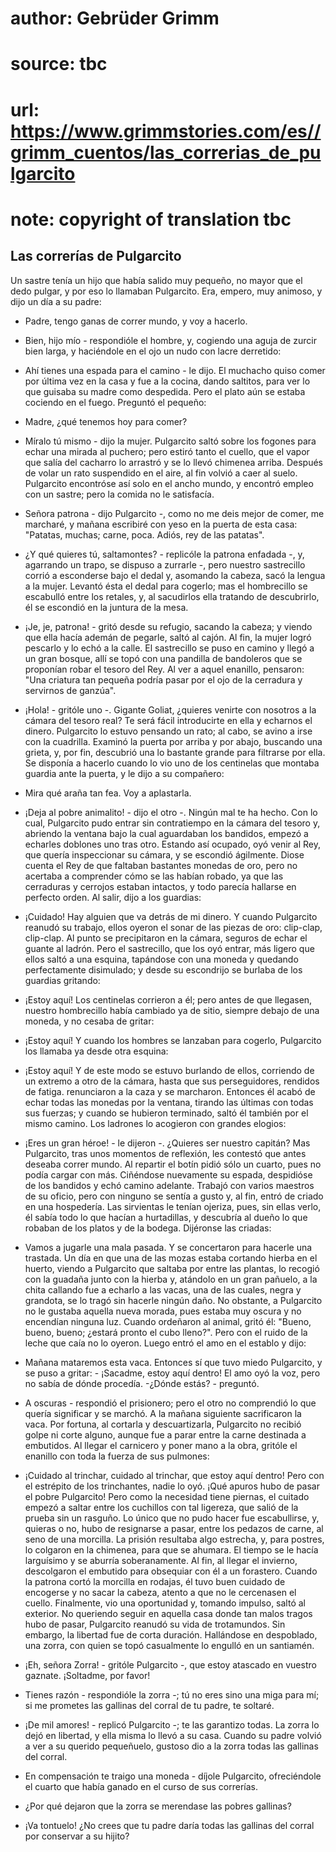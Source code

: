 # author: Gebrüder Grimm
# source: tbc
# url: https://www.grimmstories.com/es//grimm_cuentos/las_correrias_de_pulgarcito
# note: copyright of translation tbc

## Las correrías de Pulgarcito 

Un sastre tenía un hijo que había salido muy pequeño, no mayor que el
dedo pulgar, y por eso lo llamaban Pulgarcito. Era, empero, muy animoso,
y dijo un día a su padre:
- Padre, tengo ganas de correr mundo, y voy a hacerlo.
- Bien, hijo mío - respondióle el hombre, y, cogiendo una aguja de
zurcir bien larga, y haciéndole en el ojo un nudo con lacre derretido:
- Ahí tienes una espada para el camino - le dijo.
El muchacho quiso comer por última vez en la casa y fue a la cocina,
dando saltitos, para ver lo que guisaba su madre como despedida. Pero el
plato aún se estaba cociendo en el fuego. Preguntó el pequeño:
- Madre, ¿qué tenemos hoy para comer?
- Míralo tú mismo - dijo la mujer.
Pulgarcito saltó sobre los fogones para echar una mirada al puchero;
pero estiró tanto el cuello, que el vapor que salía del cacharro lo
arrastró y se lo llevó chimenea arriba. Después de volar un rato
suspendido en el aire, al fin volvió a caer al suelo. Pulgarcito
encontróse así solo en el ancho mundo, y encontró empleo con un sastre;
pero la comida no le satisfacía.
- Señora patrona - dijo Pulgarcito -, como no me deis mejor de comer, me
marcharé, y mañana escribiré con yeso en la puerta de esta casa:
"Patatas, muchas; carne, poca. Adiós, rey de las patatas".
- ¿Y qué quieres tú, saltamontes? - replicóle la patrona enfadada -, y,
agarrando un trapo, se dispuso a zurrarle -, pero nuestro sastrecillo
corrió a esconderse bajo el dedal y, asomando la cabeza, sacó la lengua
a la mujer. Levantó ésta el dedal para cogerlo; mas el hombrecillo se
escabulló entre los retales, y, al sacudirlos ella tratando de
descubrirlo, él se escondió en la juntura de la mesa.
- ¡Je, je, patrona! - gritó desde su refugio, sacando la cabeza; y
viendo que ella hacía ademán de pegarle, saltó al cajón. Al fin, la
mujer logró pescarlo y lo echó a la calle.
El sastrecillo se puso en camino y llegó a un gran bosque, allí se topó
con una pandilla de bandoleros que se proponían robar el tesoro del Rey.
Al ver a aquel enanillo, pensaron: "Una criatura tan pequeña podría
pasar por el ojo de la cerradura y servirnos de ganzúa".
- ¡Hola! - gritóle uno -. Gigante Goliat, ¿quieres venirte con nosotros
a la cámara del tesoro real? Te será fácil introducirte en ella y
echarnos el dinero.
Pulgarcito lo estuvo pensando un rato; al cabo, se avino a irse con la
cuadrilla. Examinó la puerta por arriba y por abajo, buscando una
grieta, y, por fin, descubrió una lo bastante grande para filtrarse por
ella. Se disponía a hacerlo cuando lo vio uno de los centinelas que
montaba guardia ante la puerta, y le dijo a su compañero:
- Mira qué araña tan fea. Voy a aplastarla.
- ¡Deja al pobre animalito! - dijo el otro -. Ningún mal te ha hecho.
Con lo cual, Pulgarcito pudo entrar sin contratiempo en la cámara del
tesoro y, abriendo la ventana bajo la cual aguardaban los bandidos,
empezó a echarles doblones uno tras otro. Estando así ocupado, oyó venir
al Rey, que quería inspeccionar su cámara, y se escondió ágilmente.
Diose cuenta el Rey de que faltaban bastantes monedas de oro, pero no
acertaba a comprender cómo se las habían robado, ya que las cerraduras y
cerrojos estaban intactos, y todo parecía hallarse en perfecto orden. Al
salir, dijo a los guardias:
- ¡Cuidado! Hay alguien que va detrás de mi dinero.
Y cuando Pulgarcito reanudó su trabajo, ellos oyeron el sonar de las
piezas de oro: clip-clap, clip-clap. Al punto se precipitaron en la
cámara, seguros de echar el guante al ladrón. Pero el sastrecillo, que
los oyó entrar, más ligero que ellos saltó a una esquina, tapándose con
una moneda y quedando perfectamente disimulado; y desde su escondrijo se
burlaba de los guardias gritando:
- ¡Estoy aquí!
Los centinelas corrieron a él; pero antes de que llegasen, nuestro
hombrecillo había cambiado ya de sitio, siempre debajo de una moneda, y
no cesaba de gritar:
- ¡Estoy aquí!
Y cuando los hombres se lanzaban para cogerlo, Pulgarcito los llamaba ya
desde otra esquina:
- ¡Estoy aquí!
Y de este modo se estuvo burlando de ellos, corriendo de un extremo a
otro de la cámara, hasta que sus perseguidores, rendidos de fatiga.
renunciaron a la caza y se marcharon. Entonces él acabó de echar todas
las monedas por la ventana, tirando las últimas con todas sus fuerzas; y
cuando se hubieron terminado, saltó él también por el mismo camino. Los
ladrones lo acogieron con grandes elogios:
- ¡Eres un gran héroe! - le dijeron -. ¿Quieres ser nuestro capitán?
Mas Pulgarcito, tras unos momentos de reflexión, les contestó que antes
deseaba correr mundo. Al repartir el botín pidió sólo un cuarto, pues no
podía cargar con más.
Ciñéndose nuevamente su espada, despidióse de los bandidos y echó camino
adelante. Trabajó con varios maestros de su oficio, pero con ninguno se
sentía a gusto y, al fin, entró de criado en una hospedería. Las
sirvientas le tenían ojeriza, pues, sin ellas verlo, él sabía todo lo
que hacían a hurtadillas, y descubría al dueño lo que robaban de los
platos y de la bodega. Dijéronse las criadas:
- Vamos a jugarle una mala pasada.
Y se concertaron para hacerle una trastada. Un día en que una de las
mozas estaba cortando hierba en el huerto, viendo a Pulgarcito que
saltaba por entre las plantas, lo recogió con la guadaña junto con la
hierba y, atándolo en un gran pañuelo, a la chita callando fue a echarlo
a las vacas, una de las cuales, negra y grandota, se lo tragó sin
hacerle ningún daño. No obstante, a Pulgarcito no le gustaba aquella
nueva morada, pues estaba muy oscura y no encendían ninguna luz. Cuando
ordeñaron al animal, gritó él:
"Bueno, bueno, bueno;
¿estará pronto el cubo lleno?".
Pero con el ruido de la leche que caía no lo oyeron. Luego entró el amo
en el establo y dijo:
- Mañana mataremos esta vaca.
Entonces sí que tuvo miedo Pulgarcito, y se puso a gritar: - ¡Sacadme,
estoy aquí dentro!
El amo oyó la voz, pero no sabía de dónde procedía. -¿Dónde estás? -
preguntó.
- A oscuras - respondió el prisionero; pero el otro no comprendió lo que
quería significar y se marchó.
A la mañana siguiente sacrificaron la vaca. Por fortuna, al cortarla y
descuartizarla, Pulgarcito no recibió golpe ni corte alguno, aunque fue
a parar entre la carne destinada a embutidos. Al llegar el carnicero y
poner mano a la obra, gritóle el enanillo con toda la fuerza de sus
pulmones:
- ¡Cuidado al trinchar, cuidado al trinchar, que estoy aquí dentro!
Pero con el estrépito de los trinchantes, nadie lo oyó. ¡Qué apuros hubo
de pasar el pobre Pulgarcito! Pero como la necesidad tiene piernas, el
cuitado empezó a saltar entre los cuchillos con tal ligereza, que salió
de la prueba sin un rasguño. Lo único que no pudo hacer fue
escabullirse, y, quieras o no, hubo de resignarse a pasar, entre los
pedazos de carne, al seno de una morcilla. La prisión resultaba algo
estrecha, y, para postres, lo colgaron en la chimenea, para que se
ahumara. El tiempo se le hacía larguísimo y se aburría soberanamente. Al
fin, al llegar el invierno, descolgaron el embutido para obsequiar con
él a un forastero. Cuando la patrona cortó la morcilla en rodajas, él
tuvo buen cuidado de encogerse y no sacar la cabeza, atento a que no le
cercenasen el cuello. Finalmente, vio una oportunidad y, tomando
impulso, saltó al exterior.
No queriendo seguir en aquella casa donde tan malos tragos hubo de
pasar, Pulgarcito reanudó su vida de trotamundos. Sin embargo, la
libertad fue de corta duración. Hallándose en despoblado, una zorra, con
quien se topó casualmente lo engulló en un santiamén.
- ¡Eh, señora Zorra! - gritóle Pulgarcito -, que estoy atascado en
vuestro gaznate. ¡Soltadme, por favor!
- Tienes razón - respondióle la zorra -; tú no eres sino una miga para
mí; si me prometes las gallinas del corral de tu padre, te soltaré.
- ¡De mil amores! - replicó Pulgarcito -; te las garantizo todas.
La zorra lo dejó en libertad, y ella misma lo llevó a su casa. Cuando su
padre volvió a ver a su querido pequeñuelo, gustoso dio a la zorra todas
las gallinas del corral.
- En compensación te traigo una moneda - díjole Pulgarcito, ofreciéndole
el cuarto que había ganado en el curso de sus correrías.

- ¿Por qué dejaron que la zorra se merendase las pobres gallinas?
- ¡Va tontuelo! ¿No crees que tu padre daría todas las gallinas del
corral por conservar a su hijito?
